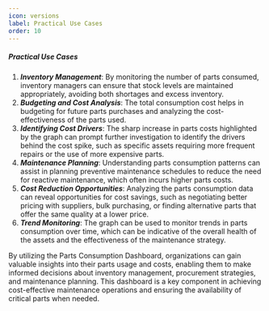 ```yaml
---
icon: versions
label: Practical Use Cases
order: 10
---
```


##### Practical Use Cases
1. ***Inventory Management***: By monitoring the number of parts consumed, inventory managers can ensure that stock levels are maintained appropriately, avoiding both shortages and excess inventory.
2. ***Budgeting and Cost Analysis***: The total consumption cost helps in budgeting for future parts purchases and analyzing the cost-effectiveness of the parts used.
3. ***Identifying Cost Drivers***: The sharp increase in parts costs highlighted by the graph can prompt further investigation to identify the drivers behind the cost spike, such as specific assets requiring more frequent repairs or the use of more expensive parts.
4. ***Maintenance Planning***: Understanding parts consumption patterns can assist in planning preventive maintenance schedules to reduce the need for reactive maintenance, which often incurs higher parts costs.
5. ***Cost Reduction Opportunities***: Analyzing the parts consumption data can reveal opportunities for cost savings, such as negotiating better pricing with suppliers, bulk purchasing, or finding alternative parts that offer the same quality at a lower price.
6. ***Trend Monitoring***: The graph can be used to monitor trends in parts consumption over time, which can be indicative of the overall health of the assets and the effectiveness of the maintenance strategy.

By utilizing the Parts Consumption Dashboard, organizations can gain valuable insights into their parts usage and costs, enabling them to make informed decisions about inventory management, procurement strategies, and maintenance planning. This dashboard is a key component in achieving cost-effective maintenance operations and ensuring the availability of critical parts when needed.

